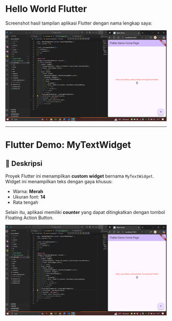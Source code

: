 # Hello World Flutter

Screenshot hasil tampilan aplikasi Flutter dengan nama lengkap saya:

![Screenshot Hello World](images/02.png)

---

# Flutter Demo: MyTextWidget

## 📌 Deskripsi
Proyek Flutter ini menampilkan **custom widget** bernama `MyTextWidget`. Widget ini menampilkan teks dengan gaya khusus:  
- Warna: **Merah**  
- Ukuran font: **14**  
- Rata tengah  

Selain itu, aplikasi memiliki **counter** yang dapat ditingkatkan dengan tombol Floating Action Button.

![Screenshot MyTextWidget](images/02.png)



